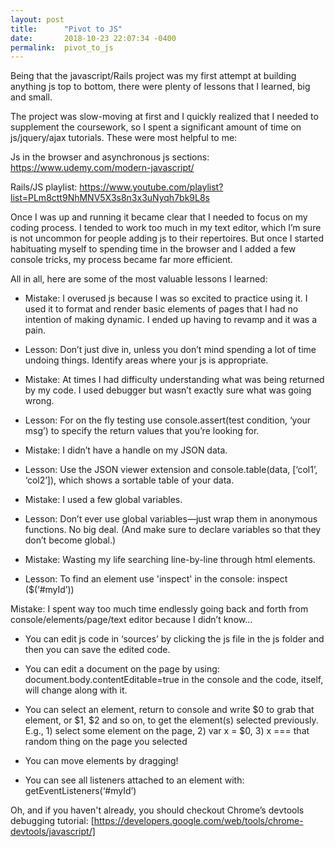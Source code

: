 ```yaml
---
layout: post
title:      "Pivot to JS"
date:       2018-10-23 22:07:34 -0400
permalink:  pivot_to_js
---
```



Being that the javascript/Rails project was my first attempt at building anything js top to bottom, there were plenty of lessons that I learned, big and small. 

The project was slow-moving at first and I quickly realized that I needed to supplement the coursework, so I spent a significant amount of time on js/jquery/ajax tutorials. These were most helpful to me:

Js in the browser and asynchronous js sections:   https://www.udemy.com/modern-javascript/

Rails/JS playlist:  https://www.youtube.com/playlist?list=PLm8ctt9NhMNV5X3s8n3x3uNyqh7bk9L8s

Once I was up and running it became clear that I needed to focus on my coding process. I tended to work too much in my text editor, which I’m sure is not uncommon for people adding js to their repertoires. But once I started habituating myself to spending time in the browser and I added a few console tricks, my process became far more efficient.

All in all, here are some of the most valuable lessons I learned:

* Mistake:  I overused js because I was so excited to practice using it. I used it to format and render basic elements of pages that I had no intention of making dynamic. I ended up having to revamp and it was a pain.
* Lesson:  Don’t just dive in, unless you don’t mind spending a lot of time undoing things. Identify areas where your js is appropriate.


* Mistake:  At times I had difficulty understanding what was being returned by my code. I used debugger but wasn’t exactly sure what was going wrong.
* Lesson:  For on the fly testing use console.assert(test condition, ‘your msg’)  to specify the return values that you’re looking for.


* Mistake:  I didn’t have a handle on my JSON data.
* Lesson:  Use the JSON viewer extension and console.table(data, [‘col1’, ‘col2’]), which shows a sortable table of your data.


* Mistake:  I used a few global variables.
* Lesson: Don’t ever use global variables—just wrap them in anonymous functions. No big deal. (And make sure to declare variables so that they don’t become global.)


* Mistake:  Wasting my life searching line-by-line through html elements.
* Lesson:  To find an element use 'inspect' in the console:   inspect ($(‘#myId’))


Mistake:  I spent way too much time endlessly going back and forth from console/elements/page/text editor because I didn’t know…

* You can edit js code in ‘sources’ by clicking the js file in the js folder and then you can save the edited code.

* You can edit a document on the page by using:  document.body.contentEditable=true  in the console and the code, itself, will change along with it.

* You can select an element, return to console and write $0 to grab that element, or $1, $2 and so on, to get the element(s) selected previously.  E.g., 1) select some element on the page, 2) var x = $0,  3)  x === that random thing on the page you selected

* You can move elements by dragging!

* You can see all listeners attached to an element with:  getEventListeners(‘#myId’)

Oh, and if you haven't already, you should checkout Chrome’s devtools debugging tutorial: [https://developers.google.com/web/tools/chrome-devtools/javascript/]

